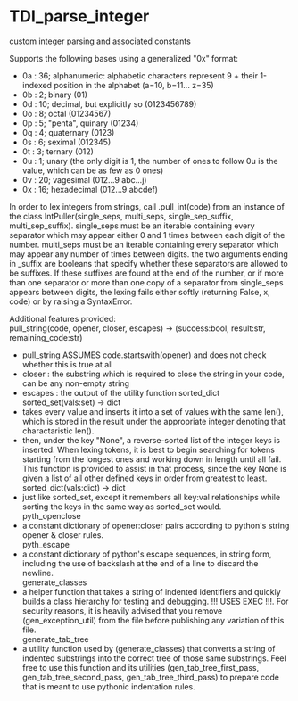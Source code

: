# TDI_parse_integer
custom integer parsing and associated constants

Supports the following bases using a generalized "0x" format:  
- 0a : 36; alphanumeric: alphabetic characters represent 9 + their 1-indexed position in the alphabet (a=10, b=11... z=35)  
- 0b : 2; binary (01)  
- 0d : 10; decimal, but explicitly so (0123456789)  
- 0o : 8; octal (01234567)  
- 0p : 5; "penta", quinary (01234)  
- 0q : 4; quaternary (0123)  
- 0s : 6; seximal (012345)  
- 0t : 3; ternary (012)  
- 0u : 1; unary (the only digit is 1, the number of ones to follow 0u is the value, which can be as few as 0 ones)  
- 0v : 20; vagesimal (012...9 abc...j)  
- 0x : 16; hexadecimal (012...9 abcdef)  
  
In order to lex integers from strings, call .pull_int(code) from an instance of the class IntPuller(single_seps, multi_seps, single_sep_suffix, multi_sep_suffix). single_seps must be an iterable containing every separator which may appear either 0 and 1 times between each digit of the number. multi_seps must be an iterable containing every separator which may appear any number of times between digits. the two arguments ending in _suffix are booleans that specify whether these separators are allowed to be suffixes. If these suffixes are found at the end of the number, or if more than one separator or more than one copy of a separator from single_seps appears between digits, the lexing fails either softly (returning False, x, code) or by raising a SyntaxError.

Additional features provided:  
pull_string(code, opener, closer, escapes) -> (success:bool, result:str, remaining_code:str)  
  - pull_string ASSUMES code.startswith(opener) and does not check whether this is true at all  
  - closer : the substring which is required to close the string in your code, can be any non-empty string  
  - escapes : the output of the utility function sorted_dict  
sorted_set(vals:set) -> dict  
  - takes every value and inserts it into a set of values with the same len(), which is stored in the result under the appropriate integer denoting that charactaristic len().  
  - then, under the key "None", a reverse-sorted list of the integer keys is inserted. When lexing tokens, it is best to begin searching for tokens starting from the longest ones and working down in length until all fail. This function is provided to assist in that process, since the key None is given a list of all other defined keys in order from greatest to least.  
sorted_dict(vals:dict) -> dict  
  - just like sorted_set, except it remembers all key:val relationships while sorting the keys in the same way as sorted_set would.  
pyth_openclose  
  - a constant dictionary of opener:closer pairs according to python's string opener & closer rules.  
pyth_escape  
  - a constant dictionary of python's escape sequences, in string form, including the use of backslash at the end of a line to discard the newline.  
generate_classes  
  - a helper function that takes a string of indented identifiers and quickly builds a class hierarchy for testing and debugging. !!! USES EXEC !!!. For security reasons, it is heavily advised that you remove (gen_exception_util) from the file before publishing any variation of this file.  
generate_tab_tree  
  - a utility function used by (generate_classes) that converts a string of indented substrings into the correct tree of those same substrings. Feel free to use this function and its utilities (gen_tab_tree_first_pass, gen_tab_tree_second_pass, gen_tab_tree_third_pass) to prepare code that is meant to use pythonic indentation rules.  
